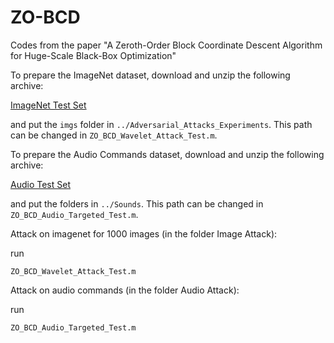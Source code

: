 # ZO-BCD
Codes from the paper "A Zeroth-Order Block Coordinate Descent Algorithm for Huge-Scale Black-Box Optimization"

To prepare the ImageNet dataset, download and unzip the following archive:

[ImageNet Test Set](danielmckenzie.github.io)


and put the `imgs` folder in `../Adversarial_Attacks_Experiments`. This path can be changed
in `ZO_BCD_Wavelet_Attack_Test.m`.

To prepare the Audio Commands dataset, download and unzip the following archive:

[Audio Test Set](danielmckenzie.github.io)


and put the folders in `../Sounds`. This path can be changed
in `ZO_BCD_Audio_Targeted_Test.m`.


Attack on imagenet for 1000 images (in the folder Image Attack):

run 
```
ZO_BCD_Wavelet_Attack_Test.m
```

Attack on audio commands (in the folder Audio Attack):

run 
```
ZO_BCD_Audio_Targeted_Test.m
```
